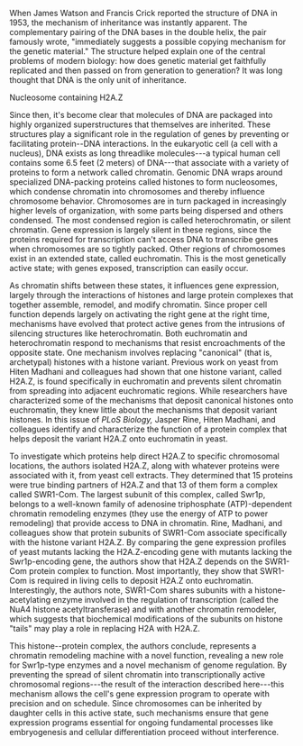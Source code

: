 When James Watson and Francis Crick reported the structure of DNA in
1953, the mechanism of inheritance was instantly apparent. The
complementary pairing of the DNA bases in the double helix, the pair
famously wrote, "immediately suggests a possible copying mechanism for
the genetic material." The structure helped explain one of the central
problems of modern biology: how does genetic material get faithfully
replicated and then passed on from generation to generation? It was long
thought that DNA is the only unit of inheritance.

Nucleosome containing H2A.Z

Since then, it\'s become clear that molecules of DNA are packaged into
highly organized superstructures that themselves are inherited. These
structures play a significant role in the regulation of genes by
preventing or facilitating protein--DNA interactions. In the eukaryotic
cell (a cell with a nucleus), DNA exists as long threadlike
molecules---a typical human cell contains some 6.5 feet (2 meters) of
DNA---that associate with a variety of proteins to form a network called
chromatin. Genomic DNA wraps around specialized DNA-packing proteins
called histones to form nucleosomes, which condense chromatin into
chromosomes and thereby influence chromosome behavior. Chromosomes are
in turn packaged in increasingly higher levels of organization, with
some parts being dispersed and others condensed. The most condensed
region is called heterochromatin, or silent chromatin. Gene expression
is largely silent in these regions, since the proteins required for
transcription can\'t access DNA to transcribe genes when chromosomes are
so tightly packed. Other regions of chromosomes exist in an extended
state, called euchromatin. This is the most genetically active state;
with genes exposed, transcription can easily occur.

As chromatin shifts between these states, it influences gene expression,
largely through the interactions of histones and large protein complexes
that together assemble, remodel, and modify chromatin. Since proper cell
function depends largely on activating the right gene at the right time,
mechanisms have evolved that protect active genes from the intrusions of
silencing structures like heterochromatin. Both euchromatin and
heterochromatin respond to mechanisms that resist encroachments of the
opposite state. One mechanism involves replacing "canonical" (that is,
archetypal) histones with a histone variant. Previous work on yeast from
Hiten Madhani and colleagues had shown that one histone variant, called
H2A.Z, is found specifically in euchromatin and prevents silent
chromatin from spreading into adjacent euchromatic regions. While
researchers have characterized some of the mechanisms that deposit
canonical histones onto euchromatin, they knew little about the
mechanisms that deposit variant histones. In this issue of *PLoS
Biology,* Jasper Rine, Hiten Madhani, and colleagues identify and
characterize the function of a protein complex that helps deposit the
variant H2A.Z onto euchromatin in yeast.

To investigate which proteins help direct H2A.Z to specific chromosomal
locations, the authors isolated H2A.Z, along with whatever proteins were
associated with it, from yeast cell extracts. They determined that 15
proteins were true binding partners of H2A.Z and that 13 of them form a
complex called SWR1-Com. The largest subunit of this complex, called
Swr1p, belongs to a well-known family of adenosine triphosphate
(ATP)-dependent chromatin remodeling enzymes (they use the energy of ATP
to power remodeling) that provide access to DNA in chromatin. Rine,
Madhani, and colleagues show that protein subunits of SWR1-Com associate
specifically with the histone variant H2A.Z. By comparing the gene
expression profiles of yeast mutants lacking the H2A.Z-encoding gene
with mutants lacking the Swr1p-encoding gene, the authors show that
H2A.Z depends on the SWR1-Com protein complex to function. Most
importantly, they show that SWR1-Com is required in living cells to
deposit H2A.Z onto euchromatin. Interestingly, the authors note,
SWR1-Com shares subunits with a histone-acetylating enzyme involved in
the regulation of transcription (called the NuA4 histone
acetyltransferase) and with another chromatin remodeler, which suggests
that biochemical modifications of the subunits on histone "tails" may
play a role in replacing H2A with H2A.Z.

This histone--protein complex, the authors conclude, represents a
chromatin remodeling machine with a novel function, revealing a new role
for Swr1p-type enzymes and a novel mechanism of genome regulation. By
preventing the spread of silent chromatin into transcriptionally active
chromosomal regions---the result of the interaction described
here---this mechanism allows the cell\'s gene expression program to
operate with precision and on schedule. Since chromosomes can be
inherited by daughter cells in this active state, such mechanisms ensure
that gene expression programs essential for ongoing fundamental
processes like embryogenesis and cellular differentiation proceed
without interference.
